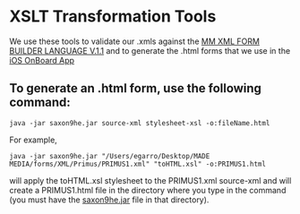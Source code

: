 # XSLT Transformation Tools


We use these tools to validate our .xmls against the [MM XML FORM BUILDER LANGUAGE V.1.1](XMLDocumentationV1.1.pdf) and to
generate the .html forms that we use in the [iOS OnBoard App](http://gitlab.getmade.co/onboard/iosshell.git)

## To generate an .html form, use the following command:

```Shell
java -jar saxon9he.jar source-xml stylesheet-xsl -o:fileName.html
```

For example, 

```Shell
java -jar saxon9he.jar "/Users/egarro/Desktop/MADE MEDIA/forms/XML/Primus/PRIMUS1.xml" "toHTML.xsl" -o:PRIMUS1.html
```

will apply the toHTML.xsl stylesheet to the PRIMUS1.xml source-xml and will create a PRIMUS1.html file in the directory where you type in the command (you must have the [saxon9he.jar](saxon9he.jar) file in that directory).


